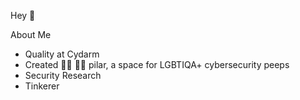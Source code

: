 Hey 👋

About Me

- Quality at Cydarm
- Created 🏳️‍⚧️ 🏳️‍🌈 pilar, a space for LGBTIQA+ cybersecurity peeps
- Security Research
- Tinkerer




